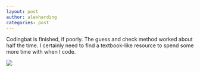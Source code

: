 ```yaml
---
layout: post
author: alexharding
categories: post
---
```


Codingbat is finished, if poorly. The guess and check method worked about half the time. I certainly need to find a textbook-like resource to spend some more time with when I code.

![](http://i.imgur.com/it2DoA3.png)
